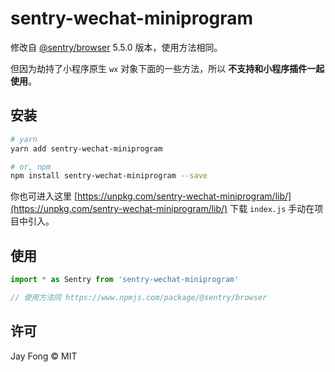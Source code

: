 # sentry-wechat-miniprogram

修改自 [@sentry/browser](https://www.npmjs.com/package/@sentry/browser) 5.5.0 版本，使用方法相同。

但因为劫持了小程序原生 `wx` 对象下面的一些方法，所以 **不支持和小程序插件一起使用**。

## 安装

```bash
# yarn
yarn add sentry-wechat-miniprogram

# or, npm
npm install sentry-wechat-miniprogram --save
```

你也可进入这里 [https://unpkg.com/sentry-wechat-miniprogram/lib/](https://unpkg.com/sentry-wechat-miniprogram/lib/) 下载 `index.js` 手动在项目中引入。

## 使用

```js
import * as Sentry from 'sentry-wechat-miniprogram'

// 使用方法同 https://www.npmjs.com/package/@sentry/browser
```

## 许可

Jay Fong © MIT
